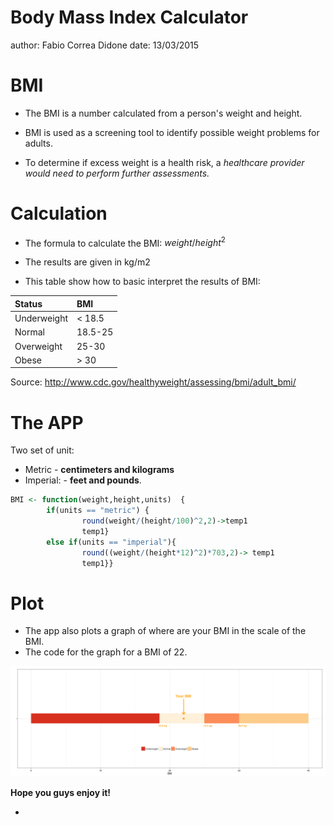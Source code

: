 Body Mass Index Calculator
========================================================
author: Fabio Correa Didone
date: 13/03/2015 

BMI
========================================================


- The BMI is a number calculated from a person's weight and height.   


- BMI is used as a screening tool to identify possible weight problems for adults.  


- To determine if excess weight is a health risk, a _healthcare provider would need to perform further assessments._ 

Calculation
========================================================

- The formula to calculate the BMI: 
 ${weight}/{height}^{2}$
 
- The results are given in kg/m2
- This table show how to basic interpret the results of BMI:
 

|Status      |BMI     |
|:-----------|:-------|
|Underweight |< 18.5  |
|Normal      |18.5-25 |
|Overweight  |25-30   |
|Obese       |> 30    |

Source: <http://www.cdc.gov/healthyweight/assessing/bmi/adult_bmi/>


The APP
========================================================

Two set of unit:

- Metric - **centimeters and kilograms** 
- Imperial: - **feet and pounds**.



```r
BMI <- function(weight,height,units)  { 
        if(units == "metric") {
                round(weight/(height/100)^2,2)->temp1
                temp1}
        else if(units == "imperial"){
                round((weight/(height*12)^2)*703,2)-> temp1
                temp1}}
```

Plot
===

- The app also plots a graph of where are your BMI in the scale of the BMI.
- The  code for the graph for a BMI of 22.

![plot of chunk unnamed-chunk-3](BMI-figure/unnamed-chunk-3-1.png) 



**Hope you guys enjoy it!** 

-
